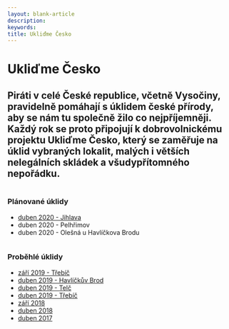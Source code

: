 ```yaml
---
layout: blank-article
description: 
keywords: 
title: Ukliďme Česko
---
```


<div class="pce-hero pce-hero--entry">
    <div class="pce-hero__content">
        <h1 class="c-page-title">Ukliďme Česko</h1>
        <h2 class="t-h4-alt">Piráti v celé České republice, včetně Vysočiny, pravidelně pomáhají s úklidem české přírody, aby se nám tu společně žilo co nejpříjemněji. Každý rok se proto připojují k dobrovolnickému projektu Ukliďme Česko, který se zaměřuje na úklid vybraných lokalit, malých i větších nelegálních skládek a všudypřítomného nepořádku.</h2>
    </div>
</div>
<div class="row o-section-block c-emphasized-text">
    <div class="medium-12 large-12 columns">
        <section class="o-section">
            <div class="o-secion-header o-section-header--bordered">
                <h3 class="o-section__heading t-h4-super">Plánované úklidy</h3>
            </div>
            <div class="u-1margin--top">
              <ul><li><a href="https://www.facebook.com/events/1042879112777305/">duben 2020 - Jihlava</a></li>
              <li>duben 2020 - Pelhřimov </li>                
              <li>duben 2020 - Olešná u Havlíčkova Brodu </li>                
                </ul>
            </div>
        </section>
    </div>
    <div class="medium-12 large-12 columns">
        <section class="o-section">
            <div class="o-secion-header o-section-header--bordered">
                <h3 class="o-section__heading t-h4-super">Proběhlé úklidy</h3>
            </div>
            <div class="u-1margin--top">
                <ul>
                    <li><a href="https://www.facebook.com/events/520953695116421/" target="_blank" rel="noopener">září 2019 - Třebíč</a></li>
                    <li><a href="https://www.facebook.com/events/566431393834338/" target="_blank" rel="noopener">duben 2019 - Havlíčkův Brod</a></li>
                    <li><a href="https://www.facebook.com/events/817292845277928/" target="_blank" rel="noopener">duben 2019 - Telč</a></li>
                    <li><a href="https://www.facebook.com/events/2267178543609498/" target="_blank" rel="noopener">duben 2019 - Třebíč</a></li>
                    <li><a href="https://vysocina.pirati.cz/aktuality/uklidme-cesko.html" target="_blank" rel="noopener">září 2018</a></li>
                    <li><a href="https://wiki.pirati.cz/regiony/vysocina/tiskove-zpravy/uklidme_cesko" target="_blank" rel="noopener">duben 2018</a></li>
                    <li><a href="https://wiki.pirati.cz/regiony/vysocina/tiskove-zpravy/pirati_uklidili_jsme_v_okoli_havlickova_brodu_chotebore_a_telce" target="_blank" rel="noopener">duben 2017</a></li>
                </ul>
            </div>
        </section>
    </div> 
</div>
